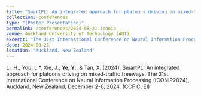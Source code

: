 ```yaml
---
title: "SmartPL: An integrated approach for platoons driving on mixed-traffic freeways"
collection: conferences
type: "[Poster Presentation]"
permalink: /conferences/2024-08-21-iconip
venue: Auckland University of Technology (AUT)
excerpt: "The 31st International Conference on Neural Information Processing (ICONIP2024), December 2-6, 2024."
date: 2024-08-21
location: "Auckland, New Zealand"
---
```

Li, H., You, L.\*, Xie, J., **Ye, Y.**, & Tan, X. (2024). SmartPL: An integrated approach for platoons driving on mixed-traffic freeways. The 31st International Conference on Neural Information Processing (ICONIP2024), Auckland, New Zealand, December 2-6, 2024. (CCF C, EI)
